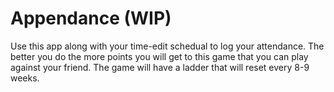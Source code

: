 Appendance (WIP)
==========

Use this app along with your time-edit schedual to log your attendance.
The better you do the more points you will get to this game that you can play against your friend. The game will have a ladder that will reset every 8-9 weeks.
